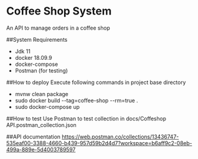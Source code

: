 # Coffee Shop System
An API to manage orders in a coffee shop

##System Requirements
* Jdk 11
* docker 18.09.9
* docker-compose
* Postman (for testing)

##How to deploy
Execute following commands in project base directory
* mvnw clean package
* sudo docker build --tag=coffee-shop --rm=true .
* sudo docker-compose up

##How to test
Use Postman to test collection in  docs/Coffeshop API.postman_collection.json

##API documentation
https://web.postman.co/collections/13436747-535eaf00-3388-4660-b439-957d59b2d4d7?workspace=b6aff9c2-08eb-499a-889e-5d4003789597